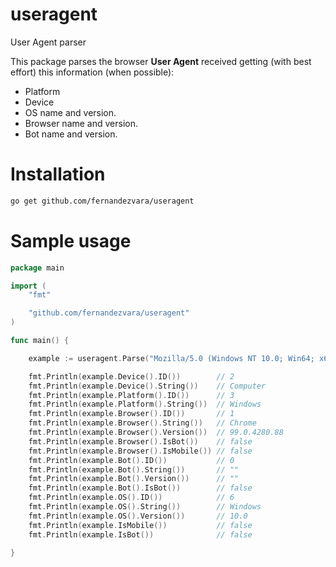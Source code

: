 # useragent

User Agent parser

This package parses the browser **User Agent** received getting (with best effort) this information (when possible):

- Platform
- Device
- OS name and version.
- Browser name and version.
- Bot name and version.

# Installation

```bash
go get github.com/fernandezvara/useragent
```

# Sample usage

```go
package main

import (
	"fmt"

	"github.com/fernandezvara/useragent"
)

func main() {

	example := useragent.Parse("Mozilla/5.0 (Windows NT 10.0; Win64; x64) AppleWebKit/537.36 (KHTML, like Gecko) Chrome/99.0.4280.88 Safari/537.36")

	fmt.Println(example.Device().ID())        // 2
	fmt.Println(example.Device().String())    // Computer
	fmt.Println(example.Platform().ID())      // 3
	fmt.Println(example.Platform().String())  // Windows
	fmt.Println(example.Browser().ID())       // 1
	fmt.Println(example.Browser().String())   // Chrome
	fmt.Println(example.Browser().Version())  // 99.0.4280.88
	fmt.Println(example.Browser().IsBot())    // false
	fmt.Println(example.Browser().IsMobile()) // false
	fmt.Println(example.Bot().ID())           // 0
	fmt.Println(example.Bot().String())       // ""
	fmt.Println(example.Bot().Version())      // ""
	fmt.Println(example.Bot().IsBot())        // false
	fmt.Println(example.OS().ID())            // 6
	fmt.Println(example.OS().String())        // Windows
	fmt.Println(example.OS().Version())       // 10.0
	fmt.Println(example.IsMobile())           // false
	fmt.Println(example.IsBot())              // false

}

```
